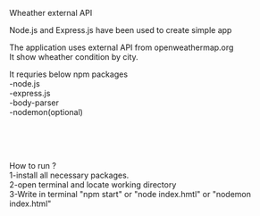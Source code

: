 Wheather external API

Node.js and Express.js have been used to create simple app<br>

The application uses external API from openweathermap.org<br>
It show wheather condition by city.

It requries below npm packages <br>
-node.js<br>
-express.js<br>
-body-parser<br>
-nodemon(optional)

<br><br><br>

How to run ?<br>
1-install all necessary packages.<br>
2-open terminal and locate working directory<br>
3-Write in terminal "npm start" or "node index.hmtl" or "nodemon index.html"



